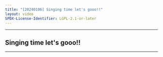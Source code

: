 ```yaml
---
title: "[20240106] Singing time let's gooo!!"
layout: video
SPDX-License-Identifier: LGPL-2.1-or-later
---
```


---

## Singing time let's gooo!!

<div class="container">
  <video-js id="my-video" class="vjs-fluid vjs-layout-medium" controls preload="auto" poster="https://media.discordapp.net/attachments/1083515523846914179/1193474728611041330/20240106.jpg">
    <source src="https://drive.ayampenyet.eu.org/api/raw/?path=/%F0%9F%94%AE%20Unarchive%20Karaoke%20Moona/%5B20240106%5D%20%E3%80%90MoonUtau%E3%80%91Singing%20time%20let's%20gooo!!%20%E3%80%90UNARCHIVE%E3%80%91%20%5BMoona%20Hoshinova%20hololive-ID%5D%20(lnSswvKuMTE).mp4" type="video/mp4"/>
  </video-js>
</div>

---
